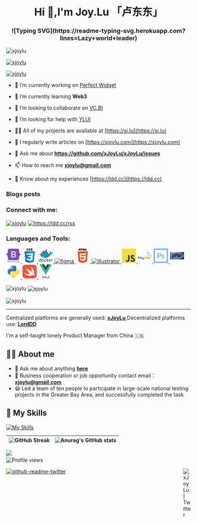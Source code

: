 

<h1 align="center">Hi 👋,I'm Joy.Lu 「卢东东」</h1>
<h3 align="center">![Typing SVG](https://readme-typing-svg.herokuapp.com?lines=Lazy+world+leader)</h3>

<p align="left"> <img src="https://komarev.com/ghpvc/?username=xjoylu&label=Profile%20views&color=0e75b6&style=flat" alt="xjoylu" /> </p>

<p align="left"> <a href="https://github.com/ryo-ma/github-profile-trophy"><img src="https://github-profile-trophy.vercel.app/?username=xjoylu" alt="xjoylu" /></a> </p>

<p align="left"> <a href="https://twitter.com/xjoylu" target="blank"><img src="https://img.shields.io/twitter/follow/xjoylu?logo=twitter&style=for-the-badge" alt="xjoylu" /></a> </p>

- 🔭 I’m currently working on [Perfect Widget](https://apps.apple.com/cn/app/perfect-widget-%E4%B8%93%E5%B1%9E%E5%AE%8C%E7%BE%8E%E5%B0%8F%E7%BB%84%E4%BB%B6%E4%B8%BB%E9%A2%98%E5%85%85%E7%94%B5%E5%8A%A8%E6%80%81/id1619262787)

- 🌱 I’m currently learning **Web3**

- 👯 I’m looking to collaborate on [VC.BI](https://vc.bi)

- 🤝 I’m looking for help with [YLUI](https://github.com/xJoyLu/ylui)

- 👨‍💻 All of my projects are available at [https://si.lu](https://si.lu)

- 📝 I regularly write articles on [https://xjoylu.com](https://xjoylu.com)

- 💬 Ask me about **https://github.com/xJoyLu/xJoyLu/issues**

- 📫 How to reach me **xjoylu@gmail.com**

- 📄 Know about my experiences [https://ldd.cc](https://ldd.cc)

### Blogs posts
<!-- BLOG-POST-LIST:START -->
<!-- BLOG-POST-LIST:END -->

<h3 align="left">Connect with me:</h3>
<p align="left">
<a href="https://twitter.com/xjoylu" target="blank"><img align="center" src="https://raw.githubusercontent.com/rahuldkjain/github-profile-readme-generator/master/src/images/icons/Social/twitter.svg" alt="xjoylu" height="30" width="40" /></a>
<a href="/https://ldd.cc/rss" target="blank"><img align="center" src="https://raw.githubusercontent.com/rahuldkjain/github-profile-readme-generator/master/src/images/icons/Social/rss.svg" alt="https://ldd.cc/rss" height="30" width="40" /></a>
</p>

<h3 align="left">Languages and Tools:</h3>
<p align="left"> <a href="https://getbootstrap.com" target="_blank" rel="noreferrer"> <img src="https://raw.githubusercontent.com/devicons/devicon/master/icons/bootstrap/bootstrap-plain-wordmark.svg" alt="bootstrap" width="40" height="40"/> </a> <a href="https://www.w3schools.com/css/" target="_blank" rel="noreferrer"> <img src="https://raw.githubusercontent.com/devicons/devicon/master/icons/css3/css3-original-wordmark.svg" alt="css3" width="40" height="40"/> </a> <a href="https://www.docker.com/" target="_blank" rel="noreferrer"> <img src="https://raw.githubusercontent.com/devicons/devicon/master/icons/docker/docker-original-wordmark.svg" alt="docker" width="40" height="40"/> </a> <a href="https://www.figma.com/" target="_blank" rel="noreferrer"> <img src="https://www.vectorlogo.zone/logos/figma/figma-icon.svg" alt="figma" width="40" height="40"/> </a> <a href="https://www.w3.org/html/" target="_blank" rel="noreferrer"> <img src="https://raw.githubusercontent.com/devicons/devicon/master/icons/html5/html5-original-wordmark.svg" alt="html5" width="40" height="40"/> </a> <a href="https://www.adobe.com/in/products/illustrator.html" target="_blank" rel="noreferrer"> <img src="https://www.vectorlogo.zone/logos/adobe_illustrator/adobe_illustrator-icon.svg" alt="illustrator" width="40" height="40"/> </a> <a href="https://developer.mozilla.org/en-US/docs/Web/JavaScript" target="_blank" rel="noreferrer"> <img src="https://raw.githubusercontent.com/devicons/devicon/master/icons/javascript/javascript-original.svg" alt="javascript" width="40" height="40"/> </a> <a href="https://www.mysql.com/" target="_blank" rel="noreferrer"> <img src="https://raw.githubusercontent.com/devicons/devicon/master/icons/mysql/mysql-original-wordmark.svg" alt="mysql" width="40" height="40"/> </a> <a href="https://www.photoshop.com/en" target="_blank" rel="noreferrer"> <img src="https://raw.githubusercontent.com/devicons/devicon/master/icons/photoshop/photoshop-line.svg" alt="photoshop" width="40" height="40"/> </a> <a href="https://www.php.net" target="_blank" rel="noreferrer"> <img src="https://raw.githubusercontent.com/devicons/devicon/master/icons/php/php-original.svg" alt="php" width="40" height="40"/> </a> <a href="https://www.python.org" target="_blank" rel="noreferrer"> <img src="https://raw.githubusercontent.com/devicons/devicon/master/icons/python/python-original.svg" alt="python" width="40" height="40"/> </a> <a href="https://developer.apple.com/swift/" target="_blank" rel="noreferrer"> <img src="https://raw.githubusercontent.com/devicons/devicon/master/icons/swift/swift-original.svg" alt="swift" width="40" height="40"/> </a> <a href="https://vuejs.org/" target="_blank" rel="noreferrer"> <img src="https://raw.githubusercontent.com/devicons/devicon/master/icons/vuejs/vuejs-original-wordmark.svg" alt="vuejs" width="40" height="40"/> </a> </p>

<p><img align="left" src="https://github-readme-stats.vercel.app/api/top-langs?username=xjoylu&show_icons=true&locale=en&layout=compact" alt="xjoylu" /></p>

<p>&nbsp;<img align="center" src="https://github-readme-stats.vercel.app/api?username=xjoylu&show_icons=true&locale=en" alt="xjoylu" /></p>

<p><img align="center" src="https://github-readme-streak-stats.herokuapp.com/?user=xjoylu&" alt="xjoylu" /></p>




---





Centralized platforms are generally used: **[xJoyLu](https://xjoylu.com)**,Decentralized platforms use: **[LordDD](https://lorddd.com)**

I'm a self-taught lonely Product Manager from China 🇮🇳

## 👨‍💻 About me

- 💬 Ask me about anything **[here](https://github.com/xJoyLu/xJoyLu/issues)**
- 📧 Business cooperation or job opportunity contact email：**xjoylu@gmail.com**
- 😷 Led a team of ten people to participate in large-scale national testing projects in the Greater Bay Area, and successfully completed the task

## 🧰 My Skills

[![My Skills](https://skillicons.dev/icons?i=md,html,css,js,php,mysql,py,qt,bootstrap,vue,figma,ai,ae,ps,swift,aws,gcp,codepen,discord,stackoverflow,raspberrypi,instagram,twitter,linkedin,docker,bots,electron,github,wordpress,cloudflare&theme=light)](https://skillicons.dev)

|![GitHub Streak](http://github-readme-streak-stats.herokuapp.com?user=xJoyLu&theme=tokyonight&date_format=M%20j%5B%2C%20Y%5D)|![Anurag's GitHub stats](https://github-readme-stats.vercel.app/api?username=xJoyLu&show_icons=true&theme=radical)|
| ------------- | ------------- |



![](https://img.shields.io/badge/day%20📅-7-blue)	
![Profile views](https://gpvc.arturio.dev/xJoyLu)

<a href="https://twitter.com/anuraghazru">
  <img align="right" alt="xJoyLu | Twitter" width="21px" src="https://raw.githubusercontent.com/anuraghazra/anuraghazra/master/assets/twitter.svg" />
</a>

[![github-readme-twitter](https://github-readme-twitter.gazf.vercel.app/api?id=xJoyLu)](https://twitter.com/xjoylu)
